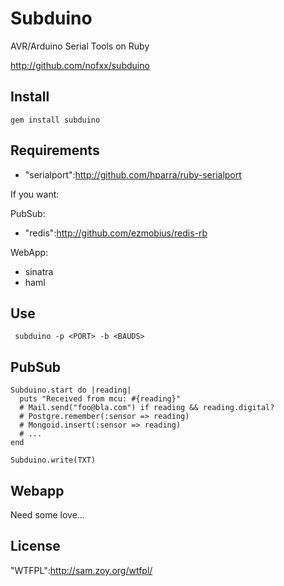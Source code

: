 Subduino
========

AVR/Arduino Serial Tools on Ruby

http://github.com/nofxx/subduino


Install
-------

    gem install subduino


Requirements
------------

* "serialport":http://github.com/hparra/ruby-serialport

If you want:

PubSub:
* "redis":http://github.com/ezmobius/redis-rb

WebApp:
* sinatra
* haml


Use
---

     subduino -p <PORT> -b <BAUDS>



PubSub
------


    Subduino.start do |reading|
      puts "Received from mcu: #{reading}"
      # Mail.send("foo@bla.com") if reading && reading.digital?
      # Postgre.remember(:sensor => reading)
      # Mongoid.insert(:sensor => reading)
      # ...
    end

    Subduino.write(TXT)


Webapp
------

Need some love...



License
-------

"WTFPL":http://sam.zoy.org/wtfpl/
